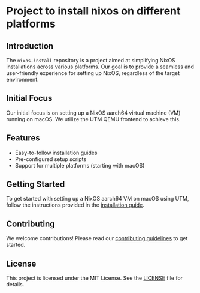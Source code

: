# Project to install nixos on different platforms

## Introduction
The `nixos-install` repository is a project aimed at simplifying NixOS installations across various platforms. Our goal is to provide a seamless and user-friendly experience for setting up NixOS, regardless of the target environment.

## Initial Focus
Our initial focus is on setting up a NixOS aarch64 virtual machine (VM) running on macOS. We utilize the UTM QEMU frontend to achieve this.

## Features
- Easy-to-follow installation guides
- Pre-configured setup scripts
- Support for multiple platforms (starting with macOS)

## Getting Started
To get started with setting up a NixOS aarch64 VM on macOS using UTM, follow the instructions provided in the [installation guide](./docs/installation_guide_utm.md).

## Contributing
We welcome contributions! Please read our [contributing guidelines](./CONTRIBUTING.md) to get started.

## License
This project is licensed under the MIT License. See the [LICENSE](./LICENSE) file for details.